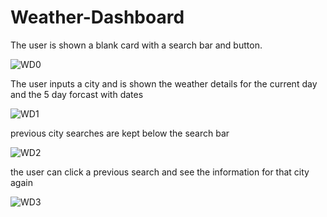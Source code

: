 # Weather-Dashboard

The user is shown a blank card with a search bar and button.

![WD0](https://user-images.githubusercontent.com/104521080/178163309-9050463b-a862-4bed-9990-3dd53efedc2a.PNG)

The user inputs a city and is shown the weather details for the current day and the 5 day forcast with dates

![WD1](https://user-images.githubusercontent.com/104521080/178163312-25ddcaff-1160-498f-8f14-efbbc888fa8e.PNG)

previous city searches are kept below the search bar

![WD2](https://user-images.githubusercontent.com/104521080/178163313-309c8f38-e644-4e9d-9044-3a026ea6bbf0.PNG)

the user can click a previous search and see the information for that city again

![WD3](https://user-images.githubusercontent.com/104521080/178163314-bfb55a5d-dfee-48dd-901c-4e12b4d4f391.PNG)
